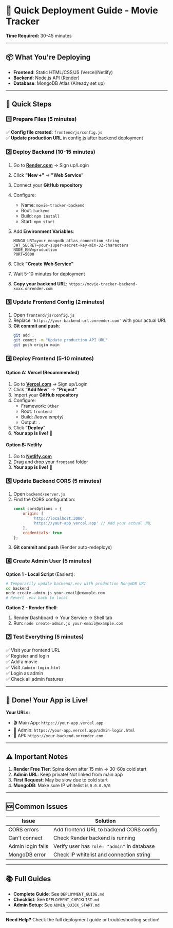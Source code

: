 # 🎯 Quick Deployment Guide - Movie Tracker

**Time Required:** 30-45 minutes

---

## 📦 What You're Deploying

- **Frontend**: Static HTML/CSS/JS (Vercel/Netlify)
- **Backend**: Node.js API (Render)
- **Database**: MongoDB Atlas (Already set up)

---

## 🚀 Quick Steps

### 1️⃣ Prepare Files (5 minutes)

✅ **Config file created**: `frontend/js/config.js`  
✅ **Update production URL** in config.js after backend deployment

### 2️⃣ Deploy Backend (10-15 minutes)

1. Go to **[Render.com](https://render.com)** → Sign up/Login
2. Click **"New +"** → **"Web Service"**
3. Connect your **GitHub repository**
4. Configure:
   - Name: `movie-tracker-backend`
   - Root: `backend`
   - Build: `npm install`
   - Start: `npm start`
   
5. Add **Environment Variables**:
   ```
   MONGO_URI=your_mongodb_atlas_connection_string
   JWT_SECRET=your-super-secret-key-min-32-characters
   NODE_ENV=production
   PORT=5000
   ```

6. Click **"Create Web Service"**
7. Wait 5-10 minutes for deployment
8. **Copy your backend URL**: `https://movie-tracker-backend-xxxx.onrender.com`

### 3️⃣ Update Frontend Config (2 minutes)

1. Open `frontend/js/config.js`
2. Replace `'https://your-backend-url.onrender.com'` with your actual URL
3. **Git commit and push**:
   ```bash
   git add .
   git commit -m "Update production API URL"
   git push origin main
   ```

### 4️⃣ Deploy Frontend (5-10 minutes)

#### Option A: Vercel (Recommended)

1. Go to **[Vercel.com](https://vercel.com)** → Sign up/Login
2. Click **"Add New"** → **"Project"**
3. Import your **GitHub repository**
4. Configure:
   - Framework: `Other`
   - Root: `frontend`
   - Build: *(leave empty)*
   - Output: `.`
5. Click **"Deploy"**
6. **Your app is live!** 🎉

#### Option B: Netlify

1. Go to **[Netlify.com](https://netlify.com)**
2. Drag and drop your `frontend` folder
3. **Your app is live!** 🎉

### 5️⃣ Update Backend CORS (5 minutes)

1. Open `backend/server.js`
2. Find the CORS configuration:
   ```javascript
   const corsOptions = {
       origin: [
           'http://localhost:3000',
           'https://your-app.vercel.app' // Add your actual URL
       ],
       credentials: true
   };
   ```
3. **Git commit and push** (Render auto-redeploys)

### 6️⃣ Create Admin User (5 minutes)

**Option 1 - Local Script** (Easiest):
```bash
# Temporarily update backend/.env with production MongoDB URI
cd backend
node create-admin.js your-email@example.com
# Revert .env back to local
```

**Option 2 - Render Shell**:
1. Render Dashboard → Your Service → Shell tab
2. Run: `node create-admin.js your-email@example.com`

### 7️⃣ Test Everything (5 minutes)

✅ Visit your frontend URL  
✅ Register and login  
✅ Add a movie  
✅ Visit `/admin-login.html`  
✅ Login as admin  
✅ Check all admin features  

---

## 🎉 Done! Your App is Live!

**Your URLs:**
- 🎬 Main App: `https://your-app.vercel.app`
- 🔐 Admin: `https://your-app.vercel.app/admin-login.html`
- 🔌 API: `https://your-backend.onrender.com`

---

## ⚠️ Important Notes

1. **Render Free Tier**: Spins down after 15 min → 30-60s cold start
2. **Admin URL**: Keep private! Not linked from main app
3. **First Request**: May be slow due to cold start
4. **MongoDB**: Make sure IP whitelist is `0.0.0.0/0`

---

## 🆘 Common Issues

| Issue | Solution |
|-------|----------|
| CORS errors | Add frontend URL to backend CORS config |
| Can't connect | Check Render backend is running |
| Admin login fails | Verify user has `role: "admin"` in database |
| MongoDB error | Check IP whitelist and connection string |

---

## 📚 Full Guides

- **Complete Guide**: See `DEPLOYMENT_GUIDE.md`
- **Checklist**: See `DEPLOYMENT_CHECKLIST.md`
- **Admin Setup**: See `ADMIN_QUICK_START.md`

---

**Need Help?** Check the full deployment guide or troubleshooting section!
